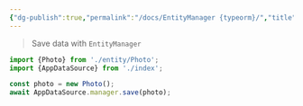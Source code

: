 ```yaml
---
{"dg-publish":true,"permalink":"/docs/EntityManager {typeorm}/","title":"EntityManager {typeorm}"}
---
```



> Save data with `EntityManager`

```ts
import {Photo} from './entity/Photo';
import {AppDataSource} from './index';

const photo = new Photo();
await AppDataSource.manager.save(photo);
```
